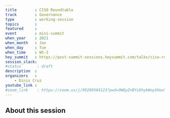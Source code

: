 ```yaml
---
title        : CISO Roundtable
track        : Governance
type         : working-session
topics       :
featured     :
event        : mini-summit
when_year    : 2021
when_month   : Jan
when_day     : Tue
when_time    : WS-2
hey_summit   : https://post-summit-sessions.heysummit.com/talks/ciso-round-table/
session_slack:
#status       : draft
description  :
organizers   :
    - Dinis Cruz
youtube_link :
#zoom_link    : https://zoom.us/j/99209504123?pwd=OWQyZnBYcDhybWoySHowY01BZ3JOZz09
---
```


## About this session

